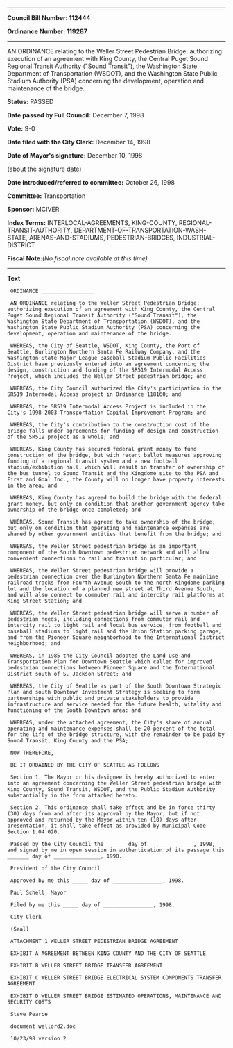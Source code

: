 

********

**Council Bill Number: 112444**
   
**Ordinance Number: 119287**
********

 AN ORDINANCE relating to the Weller Street Pedestrian Bridge; authorizing execution of an agreement with King County, the Central Puget Sound Regional Transit Authority ("Sound Transit"), the Washington State Department of Transportation (WSDOT), and the Washington State Public Stadium Authority (PSA) concerning the development, operation and maintenance of the bridge.

**Status:** PASSED
   
**Date passed by Full Council:** December 7, 1998
   
**Vote:** 9-0
   
**Date filed with the City Clerk:** December 14, 1998
   
**Date of Mayor's signature:** December 10, 1998
   
[(about the signature date)](/~public/approvaldate.htm)
   
   
   
**Date introduced/referred to committee:** October 26, 1998
   
**Committee:** Transportation
   
**Sponsor:** MCIVER
   
   
**Index Terms:** INTERLOCAL-AGREEMENTS, KING-COUNTY, REGIONAL-TRANSIT-AUTHORITY, DEPARTMENT-OF-TRANSPORTATION-WASH-STATE, ARENAS-AND-STADIUMS, PEDESTRIAN-BRIDGES, INDUSTRIAL-DISTRICT

**Fiscal Note:**_(No fiscal note available at this time)_

********

**Text**
   
```
 ORDINANCE _________________

 AN ORDINANCE relating to the Weller Street Pedestrian Bridge; authorizing execution of an agreement with King County, the Central Puget Sound Regional Transit Authority ("Sound Transit"), the Washington State Department of Transportation (WSDOT), and the Washington State Public Stadium Authority (PSA) concerning the development, operation and maintenance of the bridge.

 WHEREAS, the City of Seattle, WSDOT, King County, the Port of Seattle, Burlington Northern Santa Fe Railway Company, and the Washington State Major League Baseball Stadium Public Facilities District have previously entered into an agreement concerning the design, construction and funding of the SR519 Intermodal Access Project, which includes the Weller Street pedestrian bridge; and

 WHEREAS, the City Council authorized the City's participation in the SR519 Intermodal Access project in Ordinance 118160; and

 WHEREAS, the SR519 Intermodal Access Project is included in the City's 1998-2003 Transportation Capital Improvement Program; and

 WHEREAS, the City's contribution to the construction cost of the bridge falls under agreements for funding of design and construction of the SR519 project as a whole; and

 WHEREAS, King County has secured federal grant money to fund construction of the bridge, but with recent ballot measures approving funding of a regional transit system and a new football stadium/exhibition hall, which will result in transfer of ownership of the bus tunnel to Sound Transit and the Kingdome site to the PSA and First and Goal Inc., the County will no longer have property interests in the area; and

 WHEREAS, King County has agreed to build the bridge with the federal grant money, but only on condition that another government agency take ownership of the bridge once completed; and

 WHEREAS, Sound Transit has agreed to take ownership of the bridge, but only on condition that operating and maintenance expenses are shared by other government entities that benefit from the bridge; and

 WHEREAS, the Weller Street pedestrian bridge is an important component of the South Downtown pedestrian network and will allow convenient connections to rail and transit in particular; and

 WHEREAS, the Weller Street pedestrian bridge will provide a pedestrian connection over the Burlington Northern Santa Fe mainline railroad tracks from Fourth Avenue South to the north Kingdome parking lot and the location of a planned new street at Third Avenue South, and will also connect to commuter rail and intercity rail platforms at King Street Station; and

 WHEREAS, the Weller Street pedestrian bridge will serve a number of pedestrian needs, including connections from commuter rail and intercity rail to light rail and local bus service, from football and baseball stadiums to light rail and the Union Station parking garage, and from the Pioneer Square neighborhood to the International District neighborhood; and

 WHEREAS, in 1985 the City Council adopted the Land Use and Transportation Plan for Downtown Seattle which called for improved pedestrian connections between Pioneer Square and the International District south of S. Jackson Street; and

 WHEREAS, the City of Seattle as part of the South Downtown Strategic Plan and south Downtown Investment Strategy is seeking to form partnerships with public and private stakeholders to provide infrastructure and service needed for the future health, vitality and functioning of the South Downtown area: and

 WHEREAS, under the attached agreement, the City's share of annual operating and maintenance expenses shall be 20 percent of the total for the life of the bridge structure, with the remainder to be paid by Sound Transit, King County and the PSA;

 NOW THEREFORE,

 BE IT ORDAINED BY THE CITY OF SEATTLE AS FOLLOWS

 Section 1. The Mayor or his designee is hereby authorized to enter into an agreement concerning the Weller Street pedestrian bridge with King County, Sound Transit, WSDOT, and the Public Stadium Authority substantially in the form attached hereto.

 Section 2. This ordinance shall take effect and be in force thirty (30) days from and after its approval by the Mayor, but if not approved and returned by the Mayor within ten (10) days after presentation, it shall take effect as provided by Municipal Code Section 1.04.020.

 Passed by the City Council the ______ day of ______________, 1998, and signed by me in open session in authentication of its passage this _______ day of _______________, 1998.

 President of the City Council

 Approved by me this _____ day of ________________, 1998.

 Paul Schell, Mayor

 Filed by me this _____ day of ________________, 1998.

 City Clerk

 (Seal)

 ATTACHMENT 1 WELLER STREET PEDESTRIAN BRIDGE AGREEMENT

 EXHIBIT A AGREEMENT BETWEEN KING COUNTY AND THE CITY OF SEATTLE

 EXHIBIT B WELLER STREET BRIDGE TRANSFER AGREEMENT

 EXHIBIT C WELLER STREET BRIDGE ELECTRICAL SYSTEM COMPONENTS TRANSFER AGREEMENT

 EXHIBIT D WELLER STREET BRIDGE ESTIMATED OPERATIONS, MAINTENANCE AND SECURITY COSTS

 Steve Pearce

 document wellord2.doc

 10/23/98 version 2

```
